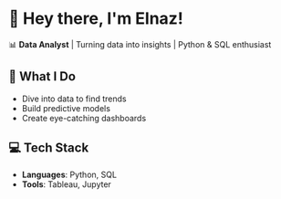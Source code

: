 # 👋 Hey there, I'm Elnaz!

📊 **Data Analyst** | Turning data into insights | Python & SQL enthusiast

## 🌟 What I Do
- Dive into data to find trends
- Build predictive models
- Create eye-catching dashboards

## 💻 Tech Stack
- **Languages**: Python, SQL
- **Tools**: Tableau, Jupyter
